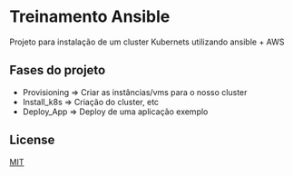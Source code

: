 # Treinamento Ansible

Projeto para instalação de um cluster Kubernets utilizando ansible + AWS
## Fases do projeto
- Provisioning => Criar as instâncias/vms para o nosso cluster
- Install_k8s => Criação do cluster, etc
- Deploy_App => Deploy de uma aplicação exemplo



## License
[MIT](https://choosealicense.com/licenses/mit/)
